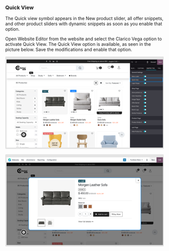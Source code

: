 
### Quick View



The Quick view symbol appears in the New product slider, all offer snippets, and other product sliders with dynamic snippets as soon as you enable that option.


Open Website Editor from the website and select the Clarico Vega option to activate Quick View. The Quick View option is available, as seen in the picture below. Save the modifications and enable that option.


![](./images/qvu1.png)


![](./images/qvu2.png)




